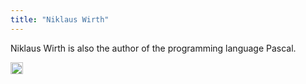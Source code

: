 ```yaml
---
title: "Niklaus Wirth"
---
```


Niklaus Wirth is also the author of the programming language Pascal.

<img src='https://scrapbox.io/api/pages/nishio/en/icon' alt='en.icon' height="19.5"/>